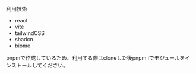 利用技術
- react
- vite
- tailwindCSS
- shadcn
- biome

pnpmで作成しているため、利用する際はcloneした後pnpm iでモジュールをインストールしてください。